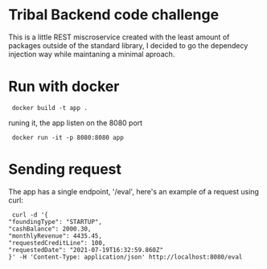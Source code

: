 # Tribal Backend code challenge

This is a little REST miscroservice created with the least amount of packages outside of the standard library, I decided to go the dependecy injection way while maintaning a minimal aproach.


# Run with docker

```
 docker build -t app .
```
runing it, the app listen on the 8080 port

```
 docker run -it -p 8080:8080 app
```
# Sending request

The app has a single endpoint, '/eval', here's an example of a request using curl:

```
 curl -d '{                                
"foundingType": "STARTUP",
"cashBalance": 2000.30,
"monthlyRevenue": 4435.45,
"requestedCreditLine": 100,
"requestedDate": "2021-07-19T16:32:59.860Z"
}' -H 'Content-Type: application/json' http://localhost:8080/eval

```
